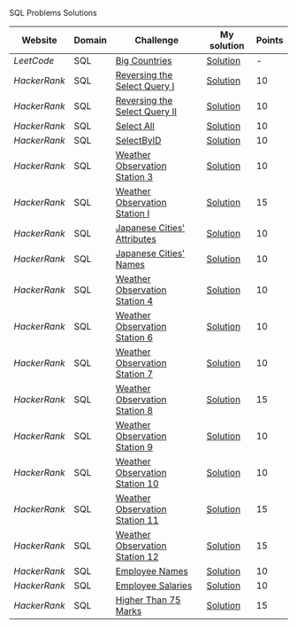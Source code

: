 SQL Problems Solutions

Website | Domain | Challenge | My solution | Points
--- | --- | --- | --- | ---
_LeetCode_ | SQL | [Big Countries](https://leetcode.com/problems/big-countries/) | [Solution](https://github.com/PawelPuszczynski/SQL_Problems_Solutions/blob/master/LeetCode/BigCountries.sql) | -
_HackerRank_ | SQL | [Reversing the Select Query I](https://www.hackerrank.com/challenges/revising-the-select-query/problem) | [Solution](https://github.com/PawelPuszczynski/SQL_Problems_Solutions/blob/master/HackerRank/ReversingSelectQueryI.sql) | 10
_HackerRank_ | SQL | [Reversing the Select Query II](https://www.hackerrank.com/challenges/revising-the-select-query-2/problem) | [Solution](https://github.com/PawelPuszczynski/SQL_Problems_Solutions/blob/master/HackerRank/ReversingSelectQueryII.sql) | 10
_HackerRank_ | SQL | [Select All](https://www.hackerrank.com/challenges/select-all-sql/problem) | [Solution](https://github.com/PawelPuszczynski/SQL_Problems_Solutions/blob/master/HackerRank/SelectAll.sql) | 10
_HackerRank_ | SQL | [SelectByID](https://www.hackerrank.com/challenges/select-by-id/problem) | [Solution](https://github.com/PawelPuszczynski/SQL_Problems_Solutions/blob/master/HackerRank/SelectByID.sql) | 10
_HackerRank_ | SQL | [Weather Observation Station 3](https://www.hackerrank.com/challenges/weather-observation-station-3/problem) | [Solution](https://github.com/PawelPuszczynski/SQL_Problems_Solutions/blob/master/HackerRank/WeatherObservationStation3.sql) | 10
_HackerRank_ | SQL | [Weather Observation Station I](https://www.hackerrank.com/challenges/weather-observation-station-1/problem) | [Solution](https://github.com/PawelPuszczynski/SQL_Problems_Solutions/blob/master/HackerRank/WeatherObservationStationI.sql) | 15
_HackerRank_ | SQL | [Japanese Cities' Attributes](https://www.hackerrank.com/challenges/japanese-cities-attributes/problem) | [Solution](https://github.com/PawelPuszczynski/SQL_Problems_Solutions/blob/master/HackerRank/JapaneseCitiesAttributes.sql) | 10
_HackerRank_ | SQL | [Japanese Cities' Names](https://www.hackerrank.com/challenges/japanese-cities-name/problem) | [Solution](https://github.com/PawelPuszczynski/SQL_Problems_Solutions/blob/master/HackerRank/JapaneseCitiesNames.sql) | 10
_HackerRank_ | SQL | [Weather Observation Station 4](https://www.hackerrank.com/challenges/weather-observation-station-4/problem) | [Solution](https://github.com/PawelPuszczynski/SQL_Problems_Solutions/blob/master/HackerRank/WeatherObservationStation4.sql) | 10
_HackerRank_ | SQL | [Weather Observation Station 6](https://www.hackerrank.com/challenges/weather-observation-station-6/problem) | [Solution](https://github.com/PawelPuszczynski/SQL_Problems_Solutions/blob/master/HackerRank/WeatherObservationStation6.sql) | 10
_HackerRank_ | SQL | [Weather Observation Station 7](https://www.hackerrank.com/challenges/weather-observation-station-7/problem) | [Solution](https://github.com/PawelPuszczynski/SQL_Problems_Solutions/blob/master/HackerRank/WeatherObservationStation7.sql) | 10
_HackerRank_ | SQL | [Weather Observation Station 8](https://www.hackerrank.com/challenges/weather-observation-station-8/problem) | [Solution](https://github.com/PawelPuszczynski/SQL_Problems_Solutions/blob/master/HackerRank/WeatherObservationStation8.sql) | 15
_HackerRank_ | SQL | [Weather Observation Station 9](https://www.hackerrank.com/challenges/weather-observation-station-9/problem) | [Solution](https://github.com/PawelPuszczynski/SQL_Problems_Solutions/blob/master/HackerRank/WeatherObservationStation9.sql) | 10
_HackerRank_ | SQL | [Weather Observation Station 10](https://www.hackerrank.com/challenges/weather-observation-station-10/problem) | [Solution](https://github.com/PawelPuszczynski/SQL_Problems_Solutions/blob/master/HackerRank/WeatherObservationStation10.sql) | 10
_HackerRank_ | SQL | [Weather Observation Station 11](https://www.hackerrank.com/challenges/weather-observation-station-11/problem) | [Solution](https://github.com/PawelPuszczynski/SQL_Problems_Solutions/blob/master/HackerRank/WeatherObservationStation11.sql) | 15
_HackerRank_ | SQL | [Weather Observation Station 12](https://www.hackerrank.com/challenges/weather-observation-station-12/problem) | [Solution](https://github.com/PawelPuszczynski/SQL_Problems_Solutions/blob/master/HackerRank/WeatherObservationStation12.sql) | 15
_HackerRank_ | SQL | [Employee Names](https://www.hackerrank.com/challenges/name-of-employees/problem) | [Solution](https://github.com/PawelPuszczynski/SQL_Problems_Solutions/blob/master/HackerRank/EmployeeName.sql) | 10
_HackerRank_ | SQL | [Employee Salaries](https://www.hackerrank.com/challenges/salary-of-employees/problem) | [Solution](https://github.com/PawelPuszczynski/SQL_Problems_Solutions/blob/master/HackerRank/EmployeeSalaries.sql) | 10
_HackerRank_ | SQL | [Higher Than 75 Marks](https://www.hackerrank.com/challenges/more-than-75-marks/problem) | [Solution](https://github.com/PawelPuszczynski/SQL_Problems_Solutions/blob/master/HackerRank/HigherThan75Marks.sql) | 15




